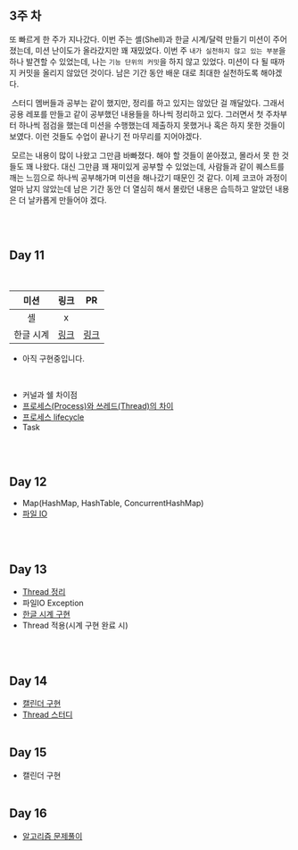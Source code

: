 ## 3주 차

또 빠르게 한 주가 지나갔다. 이번 주는 셸(Shell)과 한글 시계/달력 만들기 미션이 주어졌는데, 미션 난이도가 올라갔지만 꽤 재밌었다. 이번 주 `내가 실천하지 않고 있는 부분`을 하나 발견할 수 있었는데,
나는 `기능 단위의 커밋`을 하지 않고 있었다. 미션이 다 될 때까지 커밋을 올리지 않았던 것이다. 남은 기간 동안 배운 대로 최대한 실천하도록 해야겠다.

&nbsp;스터디 멤버들과 공부는 같이 했지만, 정리를 하고 있지는 않았단 걸 깨달았다. 그래서 공용 레포를 만들고 같이 공부했던 내용들을 하나씩 정리하고 있다. 그러면서 첫 주차부터 하나씩 점검을 했는데 미션을
수행했는데 제출하지 못했거나 혹은 하지 못한 것들이 보였다. 이런 것들도 수업이 끝나기 전 마무리를 지어야겠다.

&nbsp;모르는 내용이 많이 나왔고 그만큼 바빠졌다. 해야 할 것들이 쏟아졌고, 몰라서 못 한 것들도 꽤 나왔다. 대신 그만큼 꽤 재미있게 공부할 수 있었는데, 사람들과 같이 퀘스트를 깨는 느낌으로 하나씩
공부해가며 미션을 해나갔기 때문인 것 같다. 이제 코코아 과정이 얼마 남지 않았는데 남은 기간 동안 더 열심히 해서 몰랐던 내용은 습득하고 알았던 내용은 더 날카롭게 만들어야 겠다.

<br/><br/>

## Day 11

<br/>

| 미션    |  링크             |         PR         |
| :-----:|:---------------:|:------------------:|
|   셸    |  x              |                    |
| 한글 시계 | [링크](https://github.com/devjun10/Hangle_Clock) |[링크](https://github.com/devjun10/Hangle_Clock/pull/1)|

* 아직 구현중입니다.

<br/>

- 커널과 쉘 차이점
- [프로세스(Process)와 쓰레드(Thread)의 차이](./day_11/readme.md)
- [프로세스 lifecycle](./day_11/readme.md#프로세스의_상태)
- Task

<br/><br/>

## Day 12

- Map(HashMap, HashTable, ConcurrentHashMap)
- [파일 IO]()

<br/><br/>

## Day 13

- [Thread 정리](https://github.com/devjun10/CodeSquad_Cocoa_Study/tree/main/content/thread/jun)
- 파일IO Exception
- [한글 시계 구현](https://github.com/devjun10/Hangle_Clock)
- Thread 적용(시계 구현 완료 시)

<br/><br/>

## Day 14

- [캘린더 구현](https://github.com/devjun10/Hangle_Clock)
- [Thread 스터디](https://github.com/devjun10/CodeSquad_Study)
  <br/><br/>

## Day 15

- 캘린더 구현
  <br/><br/>

## Day 16

- [알고리즘 문제풀이](https://github.com/devjun10/Algorithm/blob/master/src/main/resources/contents/hackerrank.md)
  <br/><br/>